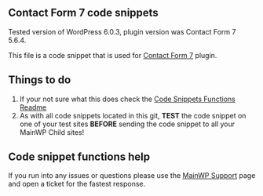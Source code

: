 ## Contact Form 7 code snippets

Tested version of WordPress 6.0.3, plugin version was Contact Form 7 5.6.4.

This file is a code snippet that is used for [Contact Form 7](https://wordpress.org/plugins/contact-form-7/) plugin. 

## Things to do

1. If your not sure what this does check the [Code Snippets Functions Readme](https://github.com/mainwp/Code-Snippets-Functions/blob/master/README.md)
2. As with all code snippets located in this git, **TEST** the code snippet on one of your test sites **BEFORE** sending the code snippet to all your MainWP Child sites!

## Code snippet functions help

If you run into any issues or questions please use the [MainWP Support](https://mainwp.com/support/) page and open a ticket for the fastest response.
